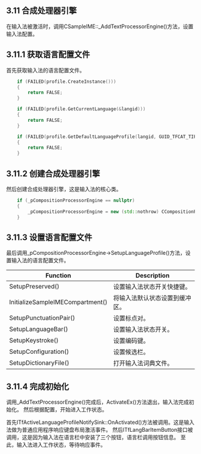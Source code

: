 ## 3.11 合成处理器引擎

在输入法被激活时，调用CSampleIME::_AddTextProcessorEngine()方法，设置输入法配置。

## 3.11.1 获取语言配置文件

首先获取输入法的语言配置文件。

```C++
    if (FAILED(profile.CreateInstance()))
    {
        return FALSE;
    }

    if (FAILED(profile.GetCurrentLanguage(&langid)))
    {
        return FALSE;
    }

    if (FAILED(profile.GetDefaultLanguageProfile(langid, GUID_TFCAT_TIP_KEYBOARD, &clsid, &guidProfile)))
    {
        return FALSE;
    }
```

## 3.11.2 创建合成处理器引擎

然后创建合成处理器引擎，这是输入法的核心类。

```C++
    if (_pCompositionProcessorEngine == nullptr)
    {
        _pCompositionProcessorEngine = new (std::nothrow) CCompositionProcessorEngine();
    }
```

## 3.11.3 设置语言配置文件

最后调用_pCompositionProcessorEngine->SetupLanguageProfile()方法，设置输入法的语言配置文件。

Function							|Description
-|-
SetupPreserved()					|设置输入法状态开关快捷键。
InitializeSampleIMECompartment()	|将输入法默认状态设置到缓冲区。
SetupPunctuationPair()				|设置标点对。
SetupLanguageBar()					|设置输入法状态开关。
SetupKeystroke()					|设置编码键。
SetupConfiguration()				|设置候选栏。
SetupDictionaryFile()				|打开输入法词典文件。

## 3.11.4 完成初始化

调用_AddTextProcessorEngine()完成后，ActivateEx()方法退出，输入法完成初始化。
然后根据配置，开始进入工作状态。

首先ITfActiveLanguageProfileNotifySink::OnActivated()方法被调用。这是输入法做为普通应用程序响应键盘布局激活事件。
然后ITfLangBarItemButton接口被调用，这是因为输入法在语言栏中安装了三个按钮，语言栏调用按钮信息。
至此，输入法进入工作状态，等待响应事件。